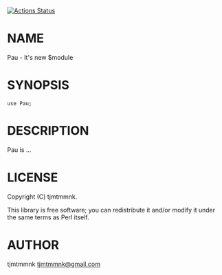 [![Actions Status](https://github.com/tjmtmmnk/pau/actions/workflows/test.yml/badge.svg)](https://github.com/tjmtmmnk/pau/actions)
# NAME

Pau - It's new $module

# SYNOPSIS

    use Pau;

# DESCRIPTION

Pau is ...

# LICENSE

Copyright (C) tjmtmmnk.

This library is free software; you can redistribute it and/or modify
it under the same terms as Perl itself.

# AUTHOR

tjmtmmnk <tjmtmmnk@gmail.com>
